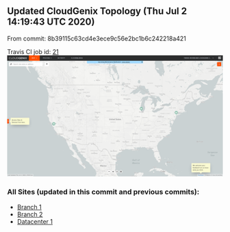 ## Updated CloudGenix Topology (Thu Jul  2 14:19:43 UTC 2020)

From commit: 8b39115c63cd4e3ece9c56e2bc1b6c242218a421 

Travis CI job id: [21](https://travis-ci.com/CloudGenix/network-as-code/builds/174061910)
<img alt="Map Image" src="map.png?raw=1" width="1110">

### All Sites (updated in this commit and previous commits):

<ul>
<li><A href="Branch 1/README.md">Branch 1</A>
<li><A href="Branch 2/README.md">Branch 2</A>
<li><A href="Datacenter 1/README.md">Datacenter 1</A>


